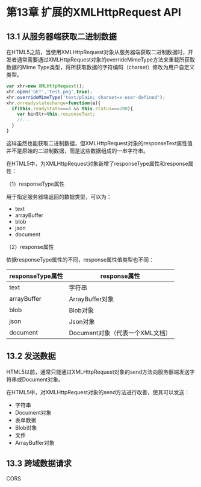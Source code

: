 # 第13章 扩展的XMLHttpRequest API

## 13.1 从服务器端获取二进制数据

在HTML5之前，当使用XMLHttpRequest对象从服务器端获取二进制数据时，开发者通常需要通过XMLHttpRequest对象的overrideMimeType方法来重载所获取数据的Mime Type类型，将所获取数据的字符编码（charset）修改为用户自定义类型。

```js
var xhr=new XMLHttpRequest();
xhr.open('GET','test.png',true);
xhr.overrideMimeType('text/plain; charset=x-user-defined');
xhr.onreadystatechange=function(e){
  if(this.readyState===4 && this.status===200){
    var binStr=this.responseText;
    //...
  }
}
```

这样虽然也能获取二进制数据，但XMLHttpRequest对象的responseText属性值并不是原始的二进制数据，而是这些数据组成的一串字符串。

在HTML5中，为XMLHttpRequest对象新增了responseType属性和response属性：

（1）responseType属性

用于指定服务器端返回的数据类型，可以为：

* text
* arrayBuffer
* blob
* json
* document

（2）response属性

依据responseType属性的不同，response属性值类型也不同：

| responseType属性 | response属性            |
| -------------- | --------------------- |
| text           | 字符串                   |
| arrayBuffer    | ArrayBuffer对象         |
| blob           | Blob对象                |
| json           | Json对象                |
| document       | Document对象（代表一个XML文档） |



## 13.2 发送数据

HTML5以前，通常只能通过XMLHttpRequest对象的send方法向服务器端发送字符串或Document对象。

在HTML5中，对XMLHttpRequest对象的send方法进行改善，使其可以发送：

* 字符串
* Document对象
* 表单数据
* Blob对象
* 文件
* ArrayBuffer对象



## 13.3 跨域数据请求

CORS